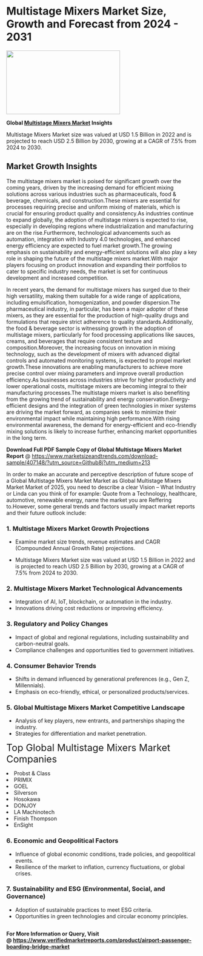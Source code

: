 <H1>Multistage Mixers Market Size, Growth and Forecast from 2024 - 2031</H1><img class="aligncenter size-medium wp-image-584254" src="https://thirdeyenews.in/wp-content/uploads/2024/09/Global-Market-Research-300x168.jpeg" alt="" width="300" height="168" /><p><strong>Global&nbsp;<a href="https://www.marketsizeandtrends.com/download-sample/407148/?utm_source=Github8j?utm_medium=213">Multistage Mixers Market</a> Insights</strong></p><p>Multistage Mixers Market size was valued at USD 1.5 Billion in 2022 and is projected to reach USD 2.5 Billion by 2030, growing at a CAGR of 7.5% from 2024 to 2030.</p><p><h2>Market Growth Insights</h2> <p>The multistage mixers market is poised for significant growth over the coming years, driven by the increasing demand for efficient mixing solutions across various industries such as pharmaceuticals, food & beverage, chemicals, and construction.These mixers are essential for processes requiring precise and uniform mixing of materials, which is crucial for ensuring product quality and consistency.As industries continue to expand globally, the adoption of multistage mixers is expected to rise, especially in developing regions where industrialization and manufacturing are on the rise.Furthermore, technological advancements such as automation, integration with Industry 4.0 technologies, and enhanced energy efficiency are expected to fuel market growth.The growing emphasis on sustainability and energy-efficient solutions will also play a key role in shaping the future of the multistage mixers market.With major players focusing on product innovation and expanding their portfolios to cater to specific industry needs, the market is set for continuous development and increased competition.</p> <p>In recent years, the demand for multistage mixers has surged due to their high versatility, making them suitable for a wide range of applications, including emulsification, homogenization, and powder dispersion.The pharmaceutical industry, in particular, has been a major adopter of these mixers, as they are essential for the production of high-quality drugs and formulations that require strict adherence to quality standards.Additionally, the food & beverage sector is witnessing growth in the adoption of multistage mixers, particularly for food processing applications like sauces, creams, and beverages that require consistent texture and composition.Moreover, the increasing focus on innovation in mixing technology, such as the development of mixers with advanced digital controls and automated monitoring systems, is expected to propel market growth.These innovations are enabling manufacturers to achieve more precise control over mixing parameters and improve overall production efficiency.As businesses across industries strive for higher productivity and lower operational costs, multistage mixers are becoming integral to their manufacturing processes.The multistage mixers market is also benefiting from the growing trend of sustainability and energy conservation.Energy-efficient designs and the integration of green technologies in mixer systems are driving the market forward, as companies seek to minimize their environmental impact while maintaining high performance.With rising environmental awareness, the demand for energy-efficient and eco-friendly mixing solutions is likely to increase further, enhancing market opportunities in the long term.</p> <p><span class=""><strong>Download Full PDF Sample Copy of Global Multistage Mixers Market Report</strong> @ <a href="https://www.marketsizeandtrends.com/download-sample/407148/?utm_source=Github8j?utm_medium=213" target="_blank">https://www.marketsizeandtrends.com/download-sample/407148/?utm_source=Github8j?utm_medium=213</a></span></p><p>In order to make an accurate and perceptive description of future scope of a Global&nbsp;Multistage Mixers Market Market as Global&nbsp;Multistage Mixers Market Market of 2025, you need to describe a clear Vision &ndash; What Industry or Linda can you think of for example: Quote from a Technology, healthcare, automotive, renewable energy, name the market you are Reffering to.However, some general trends and factors usually impact market reports and their future outlook include:</p><h3>1.&nbsp;<strong>Multistage Mixers Market Growth Projections</strong></h3><ul><li>Examine market size trends, revenue estimates and CAGR (Compounded Annual Growth Rate) projections.</li><li><p>Multistage Mixers Market size was valued at USD 1.5 Billion in 2022 and is projected to reach USD 2.5 Billion by 2030, growing at a CAGR of 7.5% from 2024 to 2030.</p></li></ul><h3>2.&nbsp;<strong>Multistage Mixers Market Technological Advancements</strong></h3><ul><li>Integration of AI, IoT, blockchain, or automation in the industry.</li><li>Innovations driving cost reductions or improving efficiency.</li></ul><h3>3.&nbsp;<strong>Regulatory and Policy Changes</strong></h3><ul><li>Impact of global and regional regulations, including sustainability and carbon-neutral goals.</li><li>Compliance challenges and opportunities tied to government initiatives.</li></ul><h3>4.&nbsp;<strong>Consumer Behavior Trends</strong></h3><ul><li>Shifts in demand influenced by generational preferences (e.g., Gen Z, Millennials).</li><li>Emphasis on eco-friendly, ethical, or personalized products/services.</li></ul><h3>5.&nbsp;<strong>Global Multistage Mixers Market Competitive Landscape</strong></h3><ul><li>Analysis of key players, new entrants, and partnerships shaping the industry.</li><li>Strategies for differentiation and market penetration.</li></ul><p data-pm-slice="1 1 []"><span style="color: inherit; font-family: inherit; font-size: 25px;">Top Global Multistage Mixers Market Companies</span></p><div class="" data-test-id=""><p><li>Probst & Class</li><li> PRIMIX</li><li> GOEL</li><li> Silverson</li><li> Hosokawa</li><li> DONJOY</li><li> LA Machinotech</li><li> Finish Thompson</li><li> EnSight</li></p></div><h3>6.&nbsp;<strong>Economic and Geopolitical Factors</strong></h3><ul><li>Influence of global economic conditions, trade policies, and geopolitical events.</li><li>Resilience of the market to inflation, currency fluctuations, or global crises.</li></ul><h3>7.&nbsp;<strong>Sustainability and ESG (Environmental, Social, and Governance)</strong></h3><ul><li>Adoption of sustainable practices to meet ESG criteria.</li><li>Opportunities in green technologies and circular economy principles.</li></ul><h2><strong style="font-size: 14px;">For More Information or Query, Visit @&nbsp;</strong><a style="background-color: #ffffff; font-size: 14px;" href="https://www.marketsizeandtrends.com/report/multistage-mixers-market/" target="_blank">https://www.verifiedmarketreports.com/product/airport-passenger-boarding-bridge-market</a></h2>